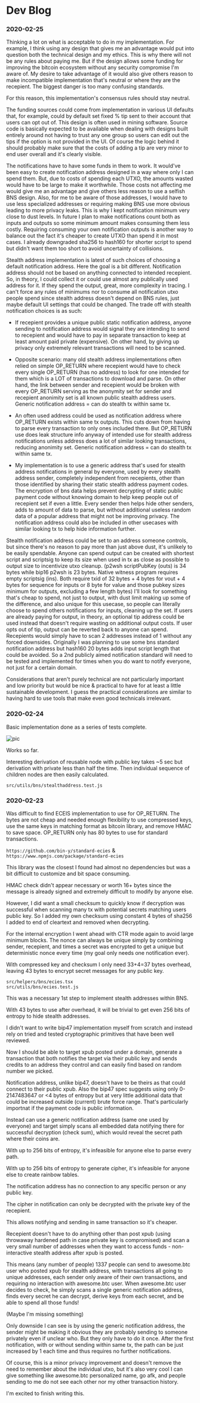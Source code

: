 
# Dev Blog

### 2020-02-25

Thinking a lot on what is acceptable to do in my implementation. For example, I think using any design that gives me an advantage would put into question both the technical design and my ethics. This is why there will not be any rules about paying me. But if the design allows some funding for improving the bitcoin ecosystem without any security compromise I'm aware of. My desire to take advantage of it would also give others reason to make incompatible implementation that's neutral or where they are the recepient. The biggest danger is too many confusing standards.

For this reason, this implementation's consensus rules should stay neutral.

The funding sources could come from implementation in various UI defaults that, for example, could by default set fixed % tip sent to their account that users can opt out of. This design is often used in mining software. Source code is basically expected to be available when dealing with designs built entirely around not having to trust any one group so users can edit out the tips if the option is not provided in the UI. Of course the logic behind it should probably make sure that the costs of adding a tip are very minor to end user overall and it's clearly visible.

The notifications have to have some funds in them to work. It would've been easy to create notification address designed in a way where only I can spend them. But, due to costs of spending each UTXO, the amounts wasted would have to be large to make it worthwhile. Those costs not affecting me would give me an advantage and give others less reason to use a selfish BNS design. Also, for me to be aware of those addresses, I would have to use less specialized addresses or requiring making BNS use more obvious leading to more privacy leaks. This is why I kept notification minimum very close to dust levels. In future I plan to make notifications count both as inputs and outputs so some minimum amount makes consuming them less costly. Requiring consuming your own notification outputs is another way to balance out the fact it's cheaper to create UTXO than spend it in most cases. I already downgraded sha256 to hash160 for shorter script to spend but didn't want them too short to avoid uncertainty of collisions.

Stealth address implementation is latest of such choices of choosing a default notification address. Here the goal is a bit different. Notification address should not be based on anything connected to intended recepient. So, in theory, I could collect it or could use almost any publically used address for it. If they spend the output, great, more complexity in tracing. I can't force any rules of minimums nor to consume all notification utxo people spend since stealth address doesn't depend on BNS rules, just maybe default UI settings that could be changed. The trade off with stealth notification choices is as such:

- If recepient provides a unique public static notification address, anyone sending to notification address would signal they are intending to send to recepient and would have to pay in separate transaction to keep at least amount paid private (expensive). On other hand, by giving up privacy only extremely relevant transactions will need to be scanned.

- Opposite scenario: many old stealth address implementations often relied on simple OP_RETURN where recepient would have to check every single OP_RETURN (has no address) to look for one intended for them which is a LOT of transactions to download and parse. On other hand, the link between sender and recepient would be broken with every OP_RETURN serving as the anonymity set for sender and recepient anonimity set is all known public stealth address users. Generic notification address = can do stealth tx within same tx.

- An often used address could be used as notification address where OP_RETURN exists within same tx outputs. This cuts down from having to parse every transaction to only ones included there. But OP_RETURN use does leak structure info anyway of intended use for stealth address notifications unless address does a lot of similar looking transactions, reducing anonimity set. Generic notification address = can do stealth tx within same tx.

- My implementation is to use a generic address that's used for stealth address notifications in general by everyone, used by every stealth address sender, completely independent from recepients, other than those identified by sharing their static stealth address payment codes. The encryption of bns data helps prevent decrypting of static public payment code without knowing domain to help keep people out of recepient set if even a little. Every sender then helps hide other senders, adds to amount of data to parse, but without additional useless random data of a popular address that might not be improving privacy. The notification address could also be included in other usecases with similar looking tx to help hide information further.

Stealth notification address could be set to an address someone controls, but since there's no reason to pay more than just above dust, it's unlikely to be easily spendable. Anyone can spend output can be created with shortest script and scriptsig to keep its size when used in tx as close as possible to output size to incentivize utxo cleanup. (p2wsh scriptPubKey (outs) is 34 bytes while bip16 p2wsh is 23 bytes. Native witness program requires empty scriptsig (ins). Both require txid of 32 bytes + 4 bytes for vout + 4 bytes for sequence for inputs or 8 byte for value and those pubkey sizes minimum for outputs, excluding a few length bytes) I'll look for something that's cheap to spend, not just to output, with dust limit making up some of the difference, and also unique for this usecase, so people can literally choose to spend others notifications for inputs, cleaning up the set. If users are already paying for output, in theory, an optional tip address could be used instead that doesn't require wasting on additional output costs. If user opts out of tip, output can be reverted back to anyone can spend. Recepients would simply have to scan 2 addresses instead of 1 without any forced downsides. Originally I was planning to use some bns standard notification address but hash160 20 bytes adds input script length that could be avoided. So a 2nd publicly aimed notification standard will need to be tested and implemented for times when you do want to notify everyone, not just for a certain domain.

Considerations that aren't purely technical are not particularly important and low priority but would be nice & practical to have for at least a little sustainable development. I guess the practical considerations are similar to having hard to use tools that make even good technicals irrelevant.

### 2020-02-24

Basic implementation done as a series of tests complete.

![pic](https://i.imgur.com/wnZ52zJ.png)

Works so far.

Interesting derivation of reusable node with public key takes ~5 sec but derivation with private less than half the time.
Then individual sequence of children nodes are then easily calculated.

`src/utils/bns/stealthaddress.test.js`

### 2020-02-23

Was difficult to find ECEIS implementation to use for OP_RETURN. The bytes are not cheap and needed enough flexibility to use compressed keys, use the same keys in matching format as bitcoin library, and remove HMAC to save space. OP_RETURN only has 80 bytes to use for standard transactions.

`https://github.com/bin-y/standard-ecies` & `https://www.npmjs.com/package/standard-ecies`

This library was the closest I found had almost no dependencies but was a bit difficult to customize and bit space consuming.

HMAC check didn't appear necessary or worth 16+ bytes since the message is already signed and extremely difficult to modify by anyone else.

However, I did want a small checksum to quickly know if decryption was successful when scanning many tx with potential secrets matching users public key. So I added my own checksum using constant 4 bytes of sha256 I added to end of cleartext and removed when decrypting.

For the internal encryption I went ahead with CTR mode again to avoid large minimum blocks. The nonce can always be unique simply by combining sender, recepient, and times a secret was encrypted to get a unique but deterministic nonce every time (my goal only needs one notification ever).

With compressed key and checksum I only need 33+4=37 bytes overhead, leaving 43 bytes to encrypt secret messages for any public key.

```
src/helpers/bns/ecies.tsx
src/utils/bns/ecies.test.js
```

This was a necessary 1st step to implement stealth addresses within BNS.

With 43 bytes to use after overhead, it will be trivial to get even 256 bits of entropy to hide stealth addresses.

I didn't want to write bip47 implementation myself from scratch and instead rely on tried and tested cryptographic primitives that have been well reviewed.

Now I should be able to target xpub posted under a domain, generate a transaction that both notifies the target via their public key and sends credits to an address they control and can easily find based on random number we picked.

Notification address, unlike bip47, doesn't have to be theirs as that could connect to their public xpub. Also the bip47 spec suggests using only 0-2147483647 or <4 bytes of entropy but at very little additional data that could be increased outside (current) brute force range. That's particularly importnat if the payment code is public information.

Instead can use a generic notification address (same one used by everyone) and target simply scans all embedded data notifying there for successful decryption (check sum), which would reveal the secret path where their coins are.

With up to 256 bits of entropy, it's infeasible for anyone else to parse every path.

With up to 256 bits of entropy to generate cipher, it's infeasible for anyone else to create rainbow tables.

The notification address has no connection to any specific person or any public key.

The cipher in notification can only be decrypted with the private key of the recepient.

This allows notifying and sending in same transaction so it's cheaper.

Recepient doesn't have to do anything other than post xpub (using throwaway hardened path in case private key is compromised) and scan a very small number of addresses when they want to access funds - non-interactive stealth address after xpub is posted.

This means (any number of people) 1337 people can send to awesome.btc user who posted xpub for stealth address, with transactions all going to unique addresses, each sender only aware of their own transactions, and requiring no interaction with awesome.btc user. When awesome.btc user decides to check, he simply scans a single generic notification address, finds every secret he can decrypt, derive keys from each secret, and be able to spend all those funds!

(Maybe I'm missing something)

Only downside I can see is by using the generic notification address, the sender might be making it obvious they are probably sending to someone privately even if unclear who. But they only have to do it once. After the first notification, with or without sending within same tx, the path can be just increased by 1 each time and thus requires no further notifications.

Of course, this is a minor privacy improvement and doesn't remove the need to remember about the individual utxo, but it's also very cool I can give something like awesome.btc personalized name, go afk, and people sending to me do not see each other nor my other transaction history.

I'm excited to finish writing this.